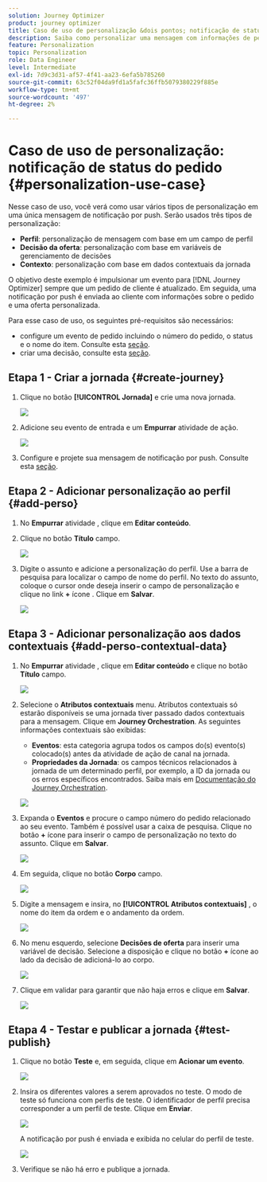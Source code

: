 ```yaml
---
solution: Journey Optimizer
product: journey optimizer
title: Caso de uso de personalização &dois pontos; notificação de status do pedido
description: Saiba como personalizar uma mensagem com informações de perfil, decisão de oferta e contexto.
feature: Personalization
topic: Personalization
role: Data Engineer
level: Intermediate
exl-id: 7d9c3d31-af57-4f41-aa23-6efa5b785260
source-git-commit: 63c52f04da9fd1a5fafc36ffb5079380229f885e
workflow-type: tm+mt
source-wordcount: '497'
ht-degree: 2%

---
```


# Caso de uso de personalização: notificação de status do pedido {#personalization-use-case}

Nesse caso de uso, você verá como usar vários tipos de personalização em uma única mensagem de notificação por push. Serão usados três tipos de personalização:

* **Perfil**: personalização de mensagem com base em um campo de perfil
* **Decisão da oferta**: personalização com base em variáveis de gerenciamento de decisões
* **Contexto**: personalização com base em dados contextuais da jornada

O objetivo deste exemplo é impulsionar um evento para [!DNL Journey Optimizer] sempre que um pedido de cliente é atualizado. Em seguida, uma notificação por push é enviada ao cliente com informações sobre o pedido e uma oferta personalizada.

Para esse caso de uso, os seguintes pré-requisitos são necessários:

* configure um evento de pedido incluindo o número do pedido, o status e o nome do item. Consulte esta [seção](../event/about-events.md).
* criar uma decisão, consulte esta [seção](../offers/offer-activities/create-offer-activities.md).

## Etapa 1 - Criar a jornada {#create-journey}

1. Clique no botão **[!UICONTROL Jornada]** e crie uma nova jornada.

   ![](assets/perso-uc4.png)

1. Adicione seu evento de entrada e um **Empurrar** atividade de ação.

   ![](assets/perso-uc5.png)

1. Configure e projete sua mensagem de notificação por push. Consulte esta [seção](../messages/get-started-content.md).

## Etapa 2 - Adicionar personalização ao perfil {#add-perso}

1. No **Empurrar** atividade , clique em **Editar conteúdo**.

1. Clique no botão **Título** campo.

   ![](assets/perso-uc2.png)

1. Digite o assunto e adicione a personalização do perfil. Use a barra de pesquisa para localizar o campo de nome do perfil. No texto do assunto, coloque o cursor onde deseja inserir o campo de personalização e clique no link **+** ícone . Clique em **Salvar**.

   ![](assets/perso-uc3.png)

## Etapa 3 - Adicionar personalização aos dados contextuais {#add-perso-contextual-data}

1. No **Empurrar** atividade , clique em **Editar conteúdo** e clique no botão **Título** campo.

   ![](assets/perso-uc9.png)

1. Selecione o **Atributos contextuais** menu. Atributos contextuais só estarão disponíveis se uma jornada tiver passado dados contextuais para a mensagem. Clique em **Journey Orchestration**. As seguintes informações contextuais são exibidas:

   * **Eventos**: esta categoria agrupa todos os campos do(s) evento(s) colocado(s) antes da atividade de ação de canal na jornada.
   * **Propriedades da Jornada**: os campos técnicos relacionados à jornada de um determinado perfil, por exemplo, a ID da jornada ou os erros específicos encontrados. Saiba mais em [Documentação do Journey Orchestration](../building-journeys/expression/journey-properties.md).

   ![](assets/perso-uc10.png)

1. Expanda o **Eventos** e procure o campo número do pedido relacionado ao seu evento. Também é possível usar a caixa de pesquisa. Clique no botão **+** ícone para inserir o campo de personalização no texto do assunto. Clique em **Salvar**.

   ![](assets/perso-uc11.png)

1. Em seguida, clique no botão **Corpo** campo.

   ![](assets/perso-uc12.png)

1. Digite a mensagem e insira, no **[!UICONTROL Atributos contextuais]** , o nome do item da ordem e o andamento da ordem.

   ![](assets/perso-uc13.png)

1. No menu esquerdo, selecione **Decisões de oferta** para inserir uma variável de decisão. Selecione a disposição e clique no botão **+** ícone ao lado da decisão de adicioná-lo ao corpo.

   ![](assets/perso-uc14.png)

1. Clique em validar para garantir que não haja erros e clique em **Salvar**.

   ![](assets/perso-uc15.png)

## Etapa 4 - Testar e publicar a jornada {#test-publish}

1. Clique no botão **Teste** e, em seguida, clique em **Acionar um evento**.

   ![](assets/perso-uc17.png)

1. Insira os diferentes valores a serem aprovados no teste. O modo de teste só funciona com perfis de teste. O identificador de perfil precisa corresponder a um perfil de teste. Clique em **Enviar**.

   ![](assets/perso-uc18.png)

   A notificação por push é enviada e exibida no celular do perfil de teste.

   ![](assets/perso-uc19.png)

1. Verifique se não há erro e publique a jornada.
